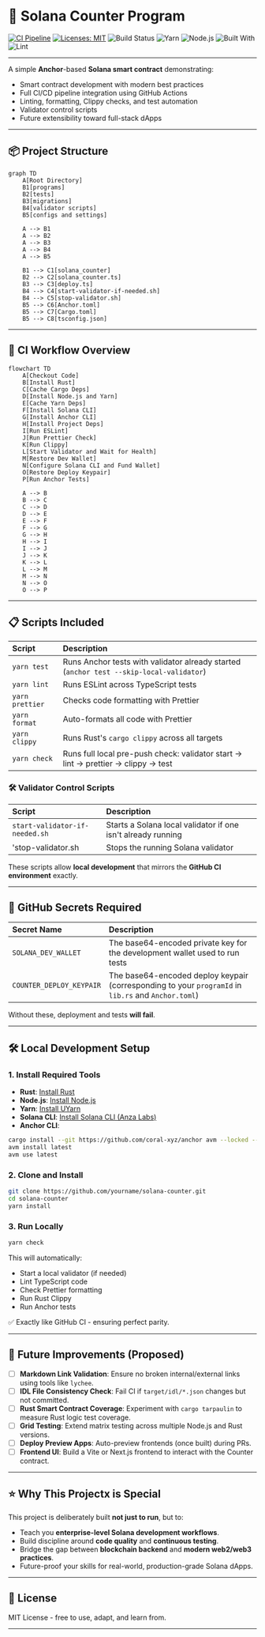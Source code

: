 # 🧮 Solana Counter Program

[![CI Pipeline](https://github.com/rgmelvin/solana-counter/actions/workflows/ci.yml/badge.svg)](https://github.com/rgmelvin/solana-counter/actions/workflows/ci.yml)
[![Licenses: MIT](https://img.shields.io/badge/License-MIT-yellow.svg)](https://opensource.org/licenses/MIT)
![Build Status](https://img.shields.io/github/actions/workflow/status/rgmelvin/solana-counter/ci.yml?branch-main&style-flat-square)
![Yarn](https://img.shields.io/badge/yarn-v1.22.22-blue?style=flat-square)
![Node.js](https://img.shields.io/badge/node-20.x-brightgreen?styel=flate-square)
![Built With](https://img.shields.io/badge/Built%20With-Anchor-red?style=flate-square)
![Lint](https://img.shields.io/badge/lint-passing-brightgreen?style=flat-square)

---

A simple **Anchor**-based **Solana smart contract** demonstrating:

- Smart contract development with modern best practices
- Full CI/CD pipeline integration using GitHub Actions
- Linting, formatting, Clippy checks, and test automation
- Validator control scripts
- Future extensibility toward full-stack dApps

---

## 📦 Project Structure

```mermaid
graph TD
    A[Root Directory]
    B1[programs]
    B2[tests]
    B3[migrations]
    B4[validator scripts]
    B5[configs and settings]

    A --> B1
    A --> B2
    A --> B3
    A --> B4
    A --> B5

    B1 --> C1[solana_counter]
    B2 --> C2[solana_counter.ts]
    B3 --> C3[deploy.ts]
    B4 --> C4[start-validator-if-needed.sh]
    B4 --> C5[stop-validator.sh]
    B5 --> C6[Anchor.toml]
    B5 --> C7[Cargo.toml]
    B5 --> C8[tsconfig.json]
```

---

## 🚀 CI Workflow Overview

```mermaid
flowchart TD
    A[Checkout Code]
    B[Install Rust]
    C[Cache Cargo Deps]
    D[Install Node.js and Yarn]
    E[Cache Yarn Deps]
    F[Install Solana CLI]
    G[Install Anchor CLI]
    H[Install Project Deps]
    I[Run ESLint]
    J[Run Prettier Check]
    K[Run Clippy]
    L[Start Validator and Wait for Health]
    M[Restore Dev Wallet]
    N[Configure Solana CLI and Fund Wallet]
    O[Restore Deploy Keypair]
    P[Run Anchor Tests]

    A --> B
    B --> C
    C --> D
    D --> E
    E --> F
    F --> G
    G --> H
    H --> I
    I --> J
    J --> K
    K --> L
    L --> M
    M --> N
    N --> O
    O --> P
```

---

## 📋 Scripts Included

| Script          | Description                                                                             |
| :-------------- | :-------------------------------------------------------------------------------------- |
| `yarn test`     | Runs Anchor tests with validator already started (`anchor test --skip-local-validator`) |
| `yarn lint`     | Runs ESLint across TypeScript tests                                                     |
| `yarn prettier` | Checks code formatting with Prettier                                                    |
| `yarn format`   | Auto-formats all code with Prettier                                                     |
| `yarn clippy`   | Runs Rust's `cargo clippy` across all targets                                           |
| `yarn check`    | Runs full local pre-push check: validator start -> lint -> prettier -> clippy -> test   |

### 🛠 Validator Control Scripts

| Script                         | Description                                                  |
| :----------------------------- | :----------------------------------------------------------- |
| `start-validator-if-needed.sh` | Starts a Solana local validator if one isn't already running |
| 'stop-validator.sh             | Stops the running Solana validator                           |

These scripts allow **local development** that mirrors the **GitHub CI environment** exactly.

---

## 🔐 GitHub Secrets Required

| Secret Name              | Description                                                                                         |
| :----------------------- | :-------------------------------------------------------------------------------------------------- |
| `SOLANA_DEV_WALLET`      | The base64-encoded private key for the development wallet used to run tests                         |
| `COUNTER_DEPLOY_KEYPAIR` | The base64-encoded deploy keypair (corresponding to your `programId` in `lib.rs` and `Anchor.toml`) |

Without these, deployment and tests **will fail**.

---

## 🛠️ Local Development Setup

### 1. Install Required Tools

- **Rust**: [Install Rust](https://www.rust-lang.org/tools/install)
- **Node.js**: [Install Node.js](https://nodejs.org/)
- **Yarn**: [Install UYarn](https://classic.yarnpkg.com/en/docs/install)
- **Solana CLI**: [Install Solana CLI (Anza Labs)](https://docs.solana.com/cli/install-solana-cli-tools)
- **Anchor CLI**:

```bash
cargo install --git https://github.com/coral-xyz/anchor avm --locked --force
avm install latest
avm use latest
```

### 2. Clone and Install

```bash
git clone https://github.com/yourname/solana-counter.git
cd solana-counter
yarn install
```

### 3. Run Locally

```bash
yarn check
```

This will automatically:

- Start a local validator (if needed)
- Lint TypeScript code
- Check Prettier formatting
- Run Rust Clippy
- Run Anchor tests

✅ Exactly like GitHub CI - ensuring perfect parity.

---

## 🚧 Future Improvements (Proposed)

- [ ] **Markdown Link Validation**: Ensure no broken internal/external links using tools like `lychee`.
- [ ] **IDL File Consistency Check**: Fail CI if `target/idl/*.json` changes but not committed.
- [ ] **Rust Smart Contract Coverage**: Experiment with `cargo tarpaulin` to measure Rust logic test coverage.
- [ ] **Grid Testing**: Extend matrix testing across multiple Node.js and Rust versions.
- [ ] **Deploy Preview Apps**: Auto-preview frontends (once built) during PRs.
- [ ] **Frontend UI**: Build a Vite or Next.js frontend to interact with the Counter contract.

---

## ⭐ Why This Projectx is Special

This project is deliberately built **not just to run**, but to:

- Teach you **enterprise-level Solana development workflows**.
- Build discipline around **code quality** and **continuous testing**.
- Bridge the gap between **blockchain backend** and **modern web2/web3 practices**.
- Future-proof your skills for real-world, production-grade Solana dApps.

---

## 📜 License

MIT License - free to use, adapt, and learn from.

---

